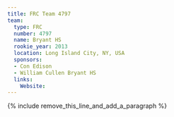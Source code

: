 ```yaml
---
title: FRC Team 4797
team:
  type: FRC
  number: 4797
  name: Bryant HS
  rookie_year: 2013
  location: Long Island City, NY, USA
  sponsors:
  - Con Edison
  - William Cullen Bryant HS
  links:
    Website:
---
```


{% include remove_this_line_and_add_a_paragraph %}